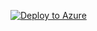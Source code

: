 [![Deploy to Azure](https://azuredeploy.net/deploybutton.png)](https://portal.azure.com/#create/Microsoft.Template/uri/https://raw.githubusercontent.com/jsiebert/TTNAzureBridge/azuredeploy.json)